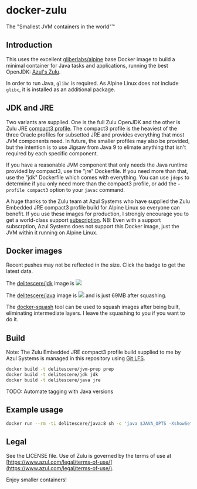 # docker-zulu

The "Smallest JVM containers in the world"™

## Introduction
This uses the excellent [gliberlabs/alpine](https://github.com/gliderlabs/docker-alpine) base Docker image to build a minimal container for Java tasks and applications, running the best OpenJDK: [Azul's Zulu](https://zulu.org/).

In order to run Java, `glibc` is required. As Alpine Linux does not include `glibc`, it is installed as an additional package.

## JDK and JRE

Two variants are supplied. One is the full Zulu OpenJDK and the other is Zulu JRE [compact3 profile](https://docs.oracle.com/javase/8/docs/technotes/guides/compactprofiles/compactprofiles.html). The compact3 profile is the heaviest of the three Oracle profiles for subsetted JRE and provides everything that most JVM components need. In future, the smaller profiles may also be provided, but the intention is to use Jigsaw from Java 9 to elimate anything that isn't required by each specific component.

If you have a reasonable JVM component that only needs the Java runtime provided by compact3, use the "jre" Dockerfile. If you need more than that, use the "jdk" Dockerfile which comes with everything. You can use `jdeps` to determine if you only need more than the compact3 profile, or add the `-profile compact3` option to your `javac` command.
 
A huge thanks to the Zulu team at Azul Systems who have supplied the Zulu Embedded JRE compact3 profile build for Alpine Linux so everyone can benefit. If you use these images for production, I strongly encourage you to get a world-class support [subscription](https://www.azul.com/products/zulu/). NB: Even with a support subscrption, Azul Systems does not support this Docker image, just the JVM within it running on Alpine Linux.

## Docker images
Recent pushes may not be reflected in the size. Click the badge to get the latest data.

The [delitescere/jdk](https://hub.docker.com/r/delitescere/jdk/) image is [![](https://badge.imagelayers.io/delitescere/jdk:latest.svg)](https://imagelayers.io/?images=delitescere/jdk:latest 'Get your own badge on imagelayers.io')

The [delitescere/java](https://hub.docker.com/r/delitescere/java/) image is [![](https://badge.imagelayers.io/delitescere/java:latest.svg)](https://imagelayers.io/?images=delitescere/java:latest 'Get your own badge on imagelayers.io') and is just 69MB after squashing.

The [docker-squash](https://github.com/jwilder/docker-squash) tool can be used to squash images after being built, eliminating intermediate layers. I leave the squashing to you if you want to do it.

## Build

Note: The Zulu Embedded JRE compact3 profile build supplied to me by Azul Systems is managed in this repository using [Git LFS](https://git-lfs.github.com/).

```sh
docker build -t delitescere/jvm-prep prep
docker build -t delitescere/jdk jdk
docker build -t delitescere/java jre
```
TODO: Automate tagging with Java versions

## Example usage

```sh
docker run --rm -ti delitescere/java:8 sh -c 'java $JAVA_OPTS -XshowSettings -version'
```

## Legal

See the LICENSE file. Use of Zulu is governed by the terms of use at [https://www.azul.com/legal/terms-of-use/](https://www.azul.com/legal/terms-of-use/).

Enjoy smaller containers!
